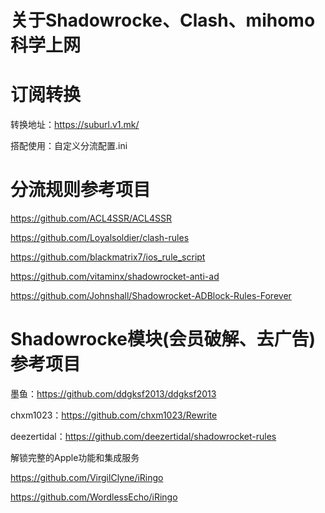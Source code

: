 # 关于Shadowrocke、Clash、mihomo科学上网

# 订阅转换

转换地址：https://suburl.v1.mk/

搭配使用：自定义分流配置.ini

# 分流规则参考项目

https://github.com/ACL4SSR/ACL4SSR

https://github.com/Loyalsoldier/clash-rules

https://github.com/blackmatrix7/ios_rule_script

https://github.com/vitaminx/shadowrocket-anti-ad

https://github.com/Johnshall/Shadowrocket-ADBlock-Rules-Forever

# Shadowrocke模块(会员破解、去广告)参考项目
墨鱼：https://github.com/ddgksf2013/ddgksf2013

chxm1023：https://github.com/chxm1023/Rewrite

deezertidal：https://github.com/deezertidal/shadowrocket-rules

解锁完整的Apple功能和集成服务

https://github.com/VirgilClyne/iRingo

https://github.com/WordlessEcho/iRingo

